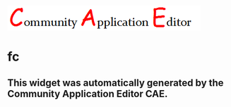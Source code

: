 ![CAE](https://github.com/CAE-Community-Application-Editor/frontendComponent-153/blob/gh-pages/img/logo.png)  

fc
===================


This widget was automatically generated by the Community Application Editor CAE.  
---------------
